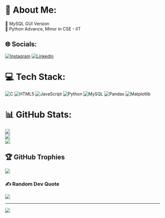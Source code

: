 # 💫 About Me:
🔭 MySQL GUI Version<br>🌱 Python Advance, Minor in CSE - IIT<br>


## 🌐 Socials:
[![Instagram](https://img.shields.io/badge/Instagram-%23E4405F.svg?logo=Instagram&logoColor=white)](https://instagram.com/tirth.s2006) [![LinkedIn](https://img.shields.io/badge/LinkedIn-%230077B5.svg?logo=linkedin&logoColor=white)](https://linkedin.com/in/https://l.instagram.com/?u=https%3A%2F%2Fwww.linkedin.com%2Fin%2Ftirth-solanki-a28639327%3Futm_source%3Dshare%26utm_campaign%3Dshare_via%26utm_content%3Dprofile%26utm_medium%3Dandroid_app&e=AT3tXzo5uPm-PuFWxTPrD3TvzsojWCcHSnaqHbSpFEPr3zUQCuEntjUvhulcFJW0jmmmyKG9SNDrZSFjsaCQA-gST_wL3HQiuwG3ZXVhoaedgOF9) 

# 💻 Tech Stack:
![C](https://img.shields.io/badge/c-%2300599C.svg?style=for-the-badge&logo=c&logoColor=white) ![HTML5](https://img.shields.io/badge/html5-%23E34F26.svg?style=for-the-badge&logo=html5&logoColor=white) ![JavaScript](https://img.shields.io/badge/javascript-%23323330.svg?style=for-the-badge&logo=javascript&logoColor=%23F7DF1E) ![Python](https://img.shields.io/badge/python-3670A0?style=for-the-badge&logo=python&logoColor=ffdd54) ![MySQL](https://img.shields.io/badge/mysql-4479A1.svg?style=for-the-badge&logo=mysql&logoColor=white) ![Pandas](https://img.shields.io/badge/pandas-%23150458.svg?style=for-the-badge&logo=pandas&logoColor=white) ![Matplotlib](https://img.shields.io/badge/Matplotlib-%23ffffff.svg?style=for-the-badge&logo=Matplotlib&logoColor=black)
# 📊 GitHub Stats:
![](https://github-readme-stats.vercel.app/api?username=work-tsolanki&theme=dark&hide_border=false&include_all_commits=false&count_private=false)<br/>
![](https://github-readme-streak-stats.herokuapp.com/?user=work-tsolanki&theme=dark&hide_border=false)<br/>
![](https://github-readme-stats.vercel.app/api/top-langs/?username=work-tsolanki&theme=dark&hide_border=false&include_all_commits=false&count_private=false&layout=compact)

## 🏆 GitHub Trophies
![](https://github-profile-trophy.vercel.app/?username=work-tsolanki&theme=radical&no-frame=false&no-bg=true&margin-w=4)

### ✍️ Random Dev Quote
![](https://quotes-github-readme.vercel.app/api?type=horizontal&theme=radical)

---
[![](https://visitcount.itsvg.in/api?id=work-tsolanki&icon=0&color=0)](https://visitcount.itsvg.in)

<!-- Proudly created with GPRM ( https://gprm.itsvg.in ) -->
